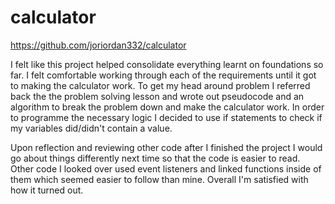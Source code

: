 # calculator

https://github.com/joriordan332/calculator

I felt like this project helped consolidate everything learnt on foundations so far. I felt comfortable working through each of the requirements until it got to making the calculator work. To get my head around problem I referred back the the problem solving lesson and wrote out pseudocode and an algorithm to break the problem down and make the calculator work. In order to programme the necessary logic I decided to use if statements to check if my variables did/didn't contain a value. 

Upon reflection and reviewing other code after I finished the project I would go about things differently next time so that the code is easier to read. Other code I looked over used event listeners and linked functions inside of them which seemed easier to follow than mine. Overall I'm satisfied with how it turned out.
